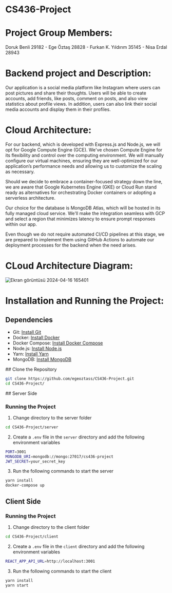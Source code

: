 # CS436-Project

 # Project Group Members:
 Doruk Benli 29182 - Ege Öztaş 28828 - Furkan K. Yıldırım 35145 - Nisa Erdal 28943

# Backend project and Description:
Our application is a social media platform like Instagram where users can post pictures and share their thoughts.
Users will be able to create accounts, add friends, like posts, comment on posts, and also view statistics about profile views. 
In  addition, users can also link their social media accounts and display them in their profiles.

# Cloud Architecture:

For our backend, which is developed with Express.js and Node.js, we will opt for Google Compute Engine (GCE). We've chosen Compute Engine for its flexibility and control over the computing environment.
We will manually configure our virtual machines, ensuring they are well-optimized for our application’s performance needs and allowing us to customize the scaling as necessary.

Should we decide to embrace a container-focused strategy down the line, we are aware that Google Kubernetes Engine (GKE) or Cloud Run stand ready as alternatives for orchestrating Docker containers or adopting a serverless architecture.

Our choice for the database is MongoDB Atlas, which will be hosted in its fully managed cloud service. We'll make the integration seamless with GCP and select a region that minimizes latency to ensure prompt responses within our app.

Even though we do not require automated CI/CD pipelines at this stage, we are prepared to implement them using GitHub Actions to automate our deployment processes for the backend when the need arises.

# CLoud Architecture Diagram:

![Ekran görüntüsü 2024-04-16 165401](https://github.com/egeoztass/CS436-Project/assets/120418840/5e68b773-48f3-4d48-a0c8-859bf59609d2)

# Installation and Running the Project:

## Dependencies
- Git: [Install Git](https://git-scm.com/downloads)
- Docker: [Install Docker](https://docs.docker.com/get-docker/)
- Docker Compose: [Install Docker Compose](https://docs.docker.com/compose/install/)
- Node.js: [Install Node.js](https://nodejs.org/en/download/)
- Yarn: [Install Yarn](https://classic.yarnpkg.com/en/docs/install)
- MongoDB: [Install MongoDB](https://docs.mongodb.com/manual/installation/)


## Clone the Repository
```bash
git clone https://github.com/egeoztass/CS436-Project.git
cd CS436-Project/
```

## Server Side
### Running the Project
1. Change directory to the server folder
```bash
cd CS436-Project/server
``` 

2. Create a `.env` file in the `server` directory and add the following environment variables
```bash
PORT=3001
MONGODB_URI=mongodb://mongo:27017/cs436-project
JWT_SECRET=your_secret_key
```

3. Run the following commands to start the server
```bash
yarn install
docker-compose up
```

## Client Side
### Running the Project
1. Change directory to the client folder
```bash
cd CS436-Project/client
```

2. Create a `.env` file in the `client` directory and add the following environment variables
```bash
REACT_APP_API_URL=http://localhost:3001
```

3. Run the following commands to start the client
```bash
yarn install
yarn start
```